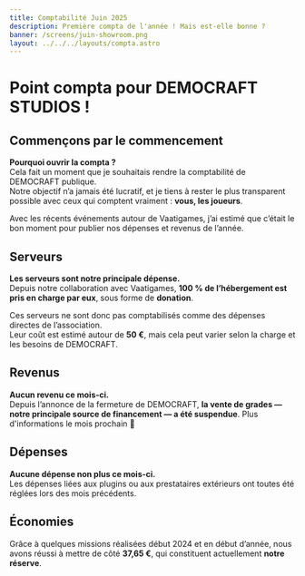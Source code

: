 ```yaml
---
title: Comptabilité Juin 2025
description: Première compta de l'année ! Mais est-elle bonne ?
banner: /screens/juin-showroom.png
layout: ../../../layouts/compta.astro
---
```


# Point compta pour DEMOCRAFT STUDIOS !

## Commençons par le commencement

**Pourquoi ouvrir la compta ?**  
Cela fait un moment que je souhaitais rendre la comptabilité de DEMOCRAFT publique.  
Notre objectif n’a jamais été lucratif, et je tiens à rester le plus transparent possible avec ceux qui comptent vraiment : **vous, les joueurs**.

Avec les récents événements autour de Vaatigames, j’ai estimé que c’était le bon moment pour publier nos dépenses et revenus de l’année.

## Serveurs

**Les serveurs sont notre principale dépense.**  
Depuis notre collaboration avec Vaatigames, **100 % de l’hébergement est pris en charge par eux**, sous forme de **donation**.

Ces serveurs ne sont donc pas comptabilisés comme des dépenses directes de l’association.  
Leur coût est estimé autour de **50 €**, mais cela peut varier selon la charge et les besoins de DEMOCRAFT.

## Revenus

**Aucun revenu ce mois-ci.**  
Depuis l’annonce de la fermeture de DEMOCRAFT, **la vente de grades — notre principale source de financement — a été suspendue**. Plus d'informations le mois prochain 🫡

## Dépenses

**Aucune dépense non plus ce mois-ci.**  
Les dépenses liées aux plugins ou aux prestataires extérieurs ont toutes été réglées lors des mois précédents.

## Économies

Grâce à quelques missions réalisées début 2024 et en début d’année, nous avons réussi à mettre de côté **37,65 €**, qui constituent actuellement **notre réserve**.
